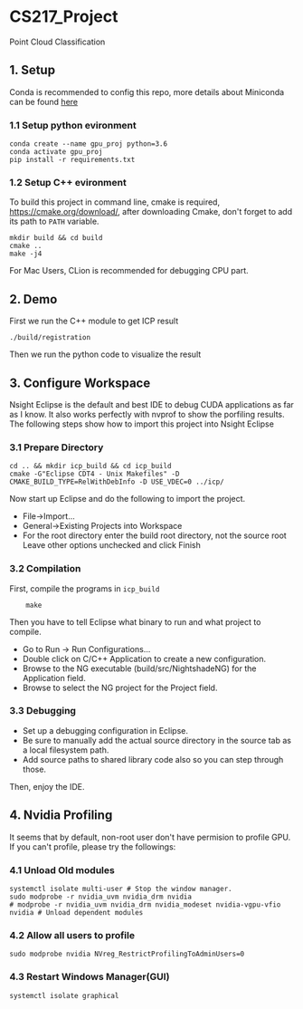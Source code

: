 # CS217_Project
Point Cloud Classification

## 1. Setup
Conda is recommended to config this repo, more details about Miniconda can be found [here](https://docs.conda.io/en/latest/miniconda.html)
### 1.1 Setup python evironment
```shell
conda create --name gpu_proj python=3.6
conda activate gpu_proj
pip install -r requirements.txt
```
### 1.2 Setup C++ evironment
To build this project in command line, cmake is required, https://cmake.org/download/, after downloading Cmake, don't forget to add its path to `PATH` variable.
```shell
mkdir build && cd build
cmake ..
make -j4
```
For Mac Users, CLion is recommended for debugging CPU part.


## 2. Demo
First we run the C++ module to get ICP result
```shell
./build/registration
```

Then we run the python code to visualize the result

## 3. Configure Workspace
Nsight Eclipse is the default and best IDE to debug CUDA applications as far as I know. It also works perfectly with nvprof to show the porfiling results. The following steps show how to import this project into Nsight Eclipse

### 3.1 Prepare Directory 
```shell
cd .. && mkdir icp_build && cd icp_build
cmake -G"Eclipse CDT4 - Unix Makefiles" -D CMAKE_BUILD_TYPE=RelWithDebInfo -D USE_VDEC=0 ../icp/
```

Now start up Eclipse and do the following to import the project.
* File→Import...
* General→Existing Projects into Workspace
* For the root directory enter the build root directory, not the source root
Leave other options unchecked and click Finish

### 3.2 Compilation 
First, compile the programs in `icp_build`

```shell
    make
```
Then you have to tell Eclipse what binary to run and what project to compile.

* Go to Run → Run Configurations...
* Double click on C/C++ Application to create a new configuration.
* Browse to the NG executable (build/src/NightshadeNG) for the Application field.
* Browse to select the NG project for the Project field.

### 3.3 Debugging
* Set up a debugging configuration in Eclipse.
* Be sure to manually add the actual source directory in the source tab as a local filesystem path.
* Add source paths to shared library code also so you can step through those.

Then, enjoy the IDE.

## 4. Nvidia Profiling
It seems that by default, non-root user don't have permision to profile GPU. If you can't profile, please try the followings:

### 4.1 Unload Old modules
```shell
systemctl isolate multi-user # Stop the window manager.
sudo modprobe -r nvidia_uvm nvidia_drm nvidia
# modprobe -r nvidia_uvm nvidia_drm nvidia_modeset nvidia-vgpu-vfio nvidia # Unload dependent modules
```

### 4.2 Allow all users to profile
```shell
sudo modprobe nvidia NVreg_RestrictProfilingToAdminUsers=0
```

### 4.3 Restart Windows Manager(GUI)
```shell
systemctl isolate graphical
```

